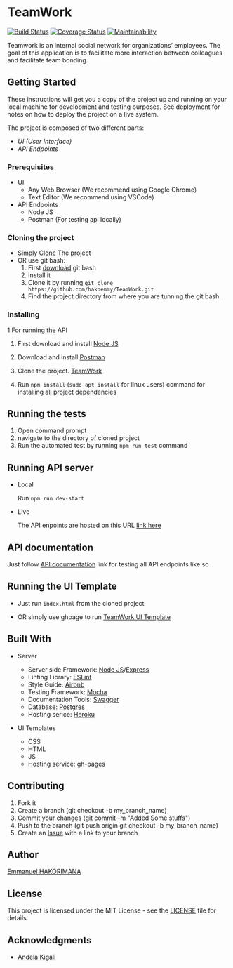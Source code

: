 # TeamWork
 [![Build Status](https://travis-ci.org/hakoemmy/TeamWork.svg?branch=develop)](https://travis-ci.org/hakoemmy/TeamWork)  [![Coverage Status](https://coveralls.io/repos/github/hakoemmy/TeamWork/badge.svg?branch=develop)](https://coveralls.io/github/hakoemmy/TeamWork?branch=develop) 
 [![Maintainability](https://api.codeclimate.com/v1/badges/da1ee00387b9f199e25d/maintainability)](https://codeclimate.com/github/hakoemmy/TeamWork/maintainability)

Teamwork is an internal social network for organizations’ employees. The goal of this application is to facilitate more interaction between colleagues and facilitate team bonding.

## Getting Started

These instructions will get you a copy of the project up and running on your local machine for development and testing purposes. See deployment for notes on how to deploy the project on a live system.

The project is composed of two different parts:
- *UI (User Interface)*
- *API Endpoints*  

### Prerequisites

* UI 
   * Any Web Browser (We recommend using Google Chrome)
   * Text Editor (We recommend using VSCode)
* API Endpoints
   * Node JS
   * Postman (For testing api locally)
  
### Cloning the project

* Simply [Clone](https://github.com/hakoemmy/TeamWork/archive/develop.zip) The project
* OR use git bash:
   1. First [download](https://git-scm.com/downloads) git bash
   2. Install it
   3. Clone it by running `git clone https://github.com/hakoemmy/TeamWork.git`
   4. Find the project directory from where you are tunning the git bash.

### Installing

1.For running the API

   1. First download and install [Node JS](https://nodejs.org/en/download/)
   2. Download and install [Postman](https://www.getpostman.com/downloads/)

   3. Clone the project. [TeamWork](https://github.com/hakoemmy/TeamWork)
   4. Run `npm install` (`sudo apt install` for linux users) command for installing all project dependencies

## Running the tests

  1. Open command prompt
  2. navigate to the directory of cloned project
  3. Run the automated test by running `npm run test` command

## Running API server 
  - Local
   
      Run ```npm run dev-start ```
  - Live

     The API enpoints are hosted on this URL [link here](https://team---work.herokuapp.com/)
## API documentation
 Just follow [API documentation](http://team---work.herokuapp.com/docs) link for testing all API endpoints like so
## Running the UI Template

  - Just run `index.html` from the cloned project

  - OR simply use ghpage to run [TeamWork UI Template](https://hakoemmy.github.io/TeamWork/UI/)

 
## Built With
* Server
   * Server side Framework: [Node JS](https://nodejs.org/)/[Express](https://expressjs.com/)
   * Linting Library: [ESLint](https://eslint.org)
   * Style Guide: [Airbnb](https://github.com/airbnb/javascript)
   * Testing Framework: [Mocha](https://mochajs.org/)
   * Documentation Tools: [Swagger](https://swagger.io/tools/swagger-ui/)
   * Database: [Postgres](https://www.postgresql.org/)
   * Hosting serice: [Heroku](https://www.heroku.com)

* UI Templates
   * CSS 
   * HTML
   * JS
   * Hosting service: gh-pages


## Contributing
   1. Fork it
   2. Create a branch (git checkout -b my_branch_name)
   3. Commit your changes (git commit -m "Added Some stuffs")
   4. Push to the branch (git push origin git checkout -b my_branch_name)
   5. Create an [Issue](https://github.com/hakoemmy/TeamWork/issues) with a link to your branch


## Author

[Emmanuel HAKORIMANA](https://github.com/hakoemmy)

## License

This project is licensed under the MIT License - see the [LICENSE](LICENCE.md) file for details

## Acknowledgments

* [Andela Kigali](https://andela.com/)